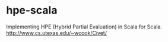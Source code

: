 hpe-scala
=========

Implementing HPE (Hybrid Partial Evaluation) in Scala for Scala. http://www.cs.utexas.edu/~wcook/Civet/